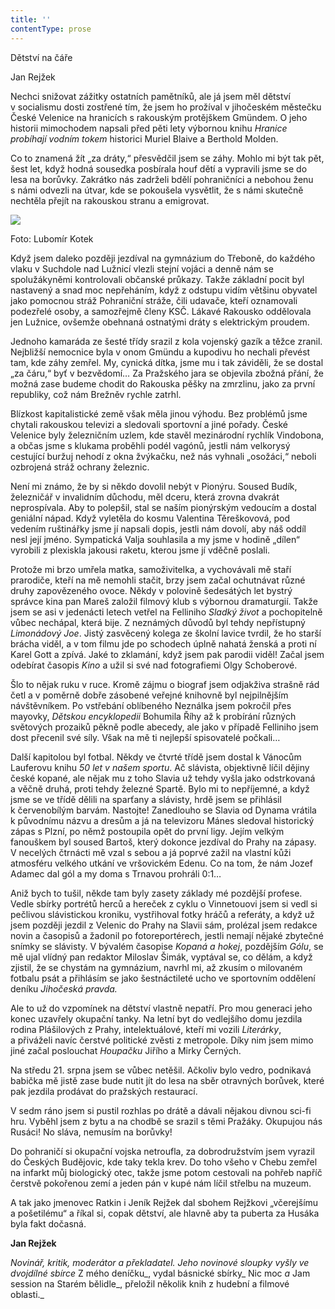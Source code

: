 ```yaml
---
title: ''
contentType: prose
---
```


<section>

Dětství na čáře

Jan Rejžek

Nechci snižovat zážitky ostatních pamětníků, ale já jsem měl dětství v socialismu dosti zostřené tím, že jsem ho prožíval v jihočeském městečku České Velenice na hranicích s rakouským protějškem Gmündem. O jeho historii mimochodem napsali před pěti lety výbornou knihu _Hranice probíhají vodním tokem_ historici Muriel Blaive a Berthold Molden.

Co to znamená žít „za dráty,“ přesvědčil jsem se záhy. Mohlo mi být tak pět, šest let, když hodná sousedka posbírala houf dětí a vypravili jsme se do lesa na borůvky. Zakrátko nás zadrželi bdělí pohraničníci a nebohou ženu s námi odvezli na útvar, kde se pokoušela vysvětlit, že s námi skutečně nechtěla přejít na rakouskou stranu a emigrovat.

  
  

![](../Images/014.jpg)

Foto: Lubomír Kotek

Když jsem daleko později jezdíval na gymnázium do Třeboně, do každého vlaku v Suchdole nad Lužnicí vlezli stejní vojáci a denně nám se spolužákyněmi kontrolovali občanské průkazy. Takže základní pocit byl nastavený a snad moc nepřeháním, když z odstupu vidím většinu obyvatel jako pomocnou stráž Pohraniční stráže, čili udavače, kteří oznamovali podezřelé osoby, a samozřejmě členy KSČ. Lákavé Rakousko oddělovala jen Lužnice, ovšemže obehnaná ostnatými dráty s elektrickým proudem.

Jednoho kamaráda ze šesté třídy srazil z kola vojenský gazík a těžce zranil. Nejbližší nemocnice byla v onom Gmündu a kupodivu ho nechali převést tam, kde záhy zemřel. My, cynická dítka, jsme mu i tak záviděli, že se dostal „za čáru,“ byť v bezvědomí… Za Pražského jara se objevila zbožná přání, že možná zase budeme chodit do Rakouska pěšky na zmrzlinu, jako za první republiky, což nám Brežněv rychle zatrhl.

Blízkost kapitalistické země však měla jinou výhodu. Bez problémů jsme chytali rakouskou televizi a sledovali sportovní a jiné pořady. České Velenice byly železničním uzlem, kde stavěl mezinárodní rychlík Vindobona, a občas jsme s klukama proběhli podél vagónů, jestli nám velkorysý cestující buržuj nehodí z okna žvýkačku, než nás vyhnali „osožáci,“ neboli ozbrojená stráž ochrany železnic.

Není mi známo, že by si někdo dovolil nebýt v Pionýru. Soused Budík, železničář v invalidním důchodu, měl dceru, která zrovna dvakrát neprospívala. Aby to polepšil, stal se naším pionýrským vedoucím a dostal geniální nápad. Když vyletěla do kosmu Valentina Těreškovová, pod vedením ruštinářky jsme jí napsali dopis, jestli nám dovolí, aby náš oddíl nesl její jméno. Sympatická Valja souhlasila a my jsme v hodině „dílen“ vyrobili z plexiskla jakousi raketu, kterou jsme jí vděčně poslali.

Protože mi brzo umřela matka, samoživitelka, a vychovávali mě staří prarodiče, kteří na mě nemohli stačit, brzy jsem začal ochutnávat různé druhy zapovězeného ovoce. Někdy v polovině šedesátých let bystrý správce kina pan Mareš založil filmový klub s výbornou dramaturgií. Takže jsem se asi v jedenácti letech vetřel na Felliniho _Sladký život_ a pochopitelně vůbec nechápal, která bije. Z neznámých důvodů byl tehdy nepřístupný _Limonádový Joe_. Jistý zasvěcený kolega ze školní lavice tvrdil, že ho starší brácha viděl, a v tom filmu jde po schodech úplně nahatá ženská a proti ní Karel Gott a zpívá. Jaké to zklamání, když jsem pak parodii viděl! Začal jsem odebírat časopis _Kino_ a užil si své nad fotografiemi Olgy Schoberové.

Šlo to nějak ruku v ruce. Kromě zájmu o biograf jsem odjakživa strašně rád četl a v poměrně dobře zásobené veřejné knihovně byl nejpilnějším návštěvníkem. Po vstřebání oblíbeného Neználka jsem pokročil přes mayovky, _Dětskou encyklopedii_ Bohumila Říhy až k probírání různých světových prozaiků pěkně podle abecedy, ale jako v případě Felliniho jsem dost přecenil své síly. Však na mě ti nejlepší spisovatelé počkali…

Další kapitolou byl fotbal. Někdy ve čtvrté třídě jsem dostal k Váno­cům Lauferovu knihu _50 let v našem sportu_. Ač slávista, objektivně líčil dějiny české kopané, ale nějak mu z toho Slavia už tehdy vyšla jako odstrkovaná a věčně druhá, proti tehdy železné Spartě. Bylo mi to nepříjemné, a když jsme se ve třídě dělili na sparťany a slávisty, hrdě jsem se přihlásil k červenobílým barvám. Nastojte! Zanedlouho se Slavia od Dynama vrátila k původnímu názvu a dresům a já na televizoru Mánes sledoval historický zápas s Plzní, po němž postoupila opět do první ligy. Jejím velkým fanouškem byl soused Bartoš, který dokonce jezdíval do Prahy na zápasy. V necelých čtrnácti mě vzal s sebou a já poprvé zažil na vlastní kůži atmosféru velkého utkání ve vršovickém Edenu. Co na tom, že nám Jozef Adamec dal gól a my doma s Trnavou prohráli 0:1…

Aniž bych to tušil, někde tam byly zasety základy mé pozdější profese. Vedle sbírky portrétů herců a hereček z cyklu o Vinnetouovi jsem si vedl si pečlivou slávistickou kroniku, vystřihoval fotky hráčů a referáty, a když už jsem později jezdil z Velenic do Prahy na Slavii sám, prolézal jsem redakce novin a časopisů a žadonil po fotoreportérech, jestli nemají nějaké zbytečné snímky se slávisty. V bývalém časopise _Kopaná a hokej_, pozdějším _Gólu_, se mě ujal vlídný pan redaktor Miloslav Šimák, vyptával se, co dělám, a když zjistil, že se chystám na gymnázium, navrhl mi, až zkusím o milovaném fotbalu psát a přihlásím se jako šestnáctileté ucho ve sportovním oddělení deníku _Jihočeská pravda._

Ale to už do vzpomínek na dětství vlastně nepatří. Pro mou generaci jeho konec uzavřely okupační tanky. Na letní byt do vedlejšího domu jezdila rodina Plášilových z Prahy, intelektuálové, kteří mi vozili _Literárky_, a přiváželi navíc čerstvé politické zvěsti z metropole. Díky nim jsem mimo jiné začal poslouchat _Houpačku_ Jiřího a Mirky Černých.

Na středu 21. srpna jsem se vůbec netěšil. Ačkoliv bylo vedro, podnikavá babička mě jistě zase bude nutit jít do lesa na sběr otravných borůvek, které pak jezdila prodávat do pražských restaurací.

V sedm ráno jsem si pustil rozhlas po drátě a dávali nějakou divnou sci-fi hru. Vyběhl jsem z bytu a na chodbě se srazil s těmi Pražáky. Okupujou nás Rusáci! No sláva, nemusím na borůvky!

Do pohraničí si okupační vojska netroufla, za dobrodružstvím jsem vyrazil do Českých Budějovic, kde taky tekla krev. Do toho všeho v Chebu zemřel na infarkt můj biologický otec, takže jsme potom cestovali na pohřeb napříč čerstvě pokořenou zemí a jeden pán v kupé nám líčil střelbu na muzeum.

A tak jako jmenovec Ratkin i Jeník Rejžek dal sbohem Rejžkovi „včerejšímu a pošetilému“ a říkal si, copak dětství, ale hlavně aby ta puberta za Husáka byla fakt dočasná.

</section>

<section>

**Jan Rejžek**

_Novinář, kritik, moderátor a překladatel. Jeho novinové sloupky vyšly ve dvojdílné sbírce_ Z mého deníčku_, vydal básnické sbírky_ Nic moc _a_ Jam session na Starém bělidle_, přeložil několik knih z hudební a filmové oblasti._

</section>
